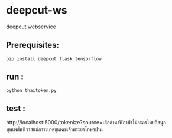 # deepcut-ws
deepcut webservice

## Prerequisites: 
```
pip install deepcut flask tensorflow
```

## run :
```
python thaitoken.py
```

## test : 
http://localhost:5000/tokenize?source=เสือดำนาฬิกาป่าไม้ละครไทยก็สนุกบุพเพสันนิวาสแม่การะเกดขุนเดชเจ้าพระยาโกษาปาน

